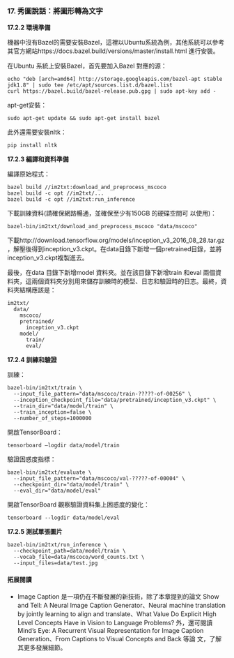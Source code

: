 ﻿### 17. 秀圖說話：將圖形轉為文字

**17.2.2 環境準備**

機器中沒有Bazel的需要安裝Bazel，這裡以Ubuntu系統為例，其他系統可以參考其官方網站https://docs.bazel.build/versions/master/install.html 進行安裝。

在Ubuntu 系統上安裝Bazel，首先要加入Bazel 對應的源：

```
echo "deb [arch=amd64] http://storage.googleapis.com/bazel-apt stable jdk1.8" | sudo tee /etc/apt/sources.list.d/bazel.list
curl https://bazel.build/bazel-release.pub.gpg | sudo apt-key add -
```

apt-get安裝：
```
sudo apt-get update && sudo apt-get install bazel
```

此外還需要安裝nltk：
```
pip install nltk
```

**17.2.3 編譯和資料準備**

編譯原始程式：
```
bazel build //im2txt:download_and_preprocess_mscoco
bazel build -c opt //im2txt/...
bazel build -c opt //im2txt:run_inference
```

下載訓練資料(請確保網路暢通，並確保至少有150GB 的硬碟空間可
以使用)：
```
bazel-bin/im2txt/download_and_preprocess_mscoco "data/mscoco"
```

下載http://download.tensorflow.org/models/inception_v3_2016_08_28.tar.gz ，解壓後得到inception_v3.ckpt。在data目錄下新增一個pretrained目錄，並將inception_v3.ckpt複製進去。

最後，在data 目錄下新增model 資料夾。並在該目錄下新增train 和eval 兩個資料夾，這兩個資料夾分別用來儲存訓練時的模型、日志和驗證時的日志。最終，資料夾結構應該是：
```
im2txt/
  data/
    mscoco/
    pretrained/
      inception_v3.ckpt
    model/
      train/
      eval/
```

**17.2.4 訓練和驗證**

訓練：
```
bazel-bin/im2txt/train \
  --input_file_pattern="data/mscoco/train-?????-of-00256" \
  --inception_checkpoint_file="data/pretrained/inception_v3.ckpt" \
  --train_dir="data/model/train" \
  --train_inception=false \
  --number_of_steps=1000000
```

開啟TensorBoard：
```
tensorboard –logdir data/model/train
```

驗證困惑度指標：
```
bazel-bin/im2txt/evaluate \
  --input_file_pattern="data/mscoco/val-?????-of-00004" \
  --checkpoint_dir="data/model/train" \
  --eval_dir="data/model/eval"
```

開啟TensorBoard 觀察驗證資料集上困惑度的變化：
```
tensorboard --logdir data/model/eval
```


**17.2.5 測試單張圖片**

```
bazel-bin/im2txt/run_inference \
  --checkpoint_path=data/model/train \
  --vocab_file=data/mscoco/word_counts.txt \
  --input_files=data/test.jpg
```

#### 拓展閱讀

- Image Caption 是一項仍在不斷發展的新技術，除了本章提到的論文 Show and Tell: A Neural Image Caption Generator、Neural machine translation by jointly learning to align and translate、What Value Do Explicit High Level Concepts Have in Vision to Language Problems? 外，還可閱讀Mind’s Eye: A Recurrent Visual Representation for Image Caption Generation、From Captions to Visual Concepts and Back 等論 文，了解其更多發展細節。
